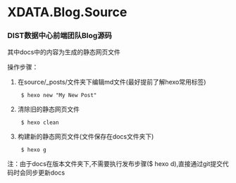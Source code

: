 # XDATA.Blog.Source

### DIST数据中心前端团队Blog源码

其中docs中的内容为生成的静态网页文件

操作步骤：

1. 在source/_posts/文件夹下编辑md文件(最好提前了解hexo常用标签)

        $ hexo new "My New Post"

2. 清除旧的静态网页文件

        $ hexo clean

3. 构建新的静态网页文件(文件保存在docs文件夹下)

        $ hexo g

注：由于docs在版本文件夹下,不需要执行发布步骤($ hexo d),直接通过git提交代码时会同步更新docs